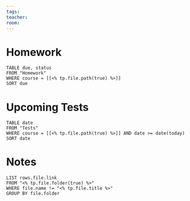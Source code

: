 ```yaml
---
tags: 
teacher: 
room:
---
```

# Homework
```dataview
TABLE due, status
FROM "Homework"
WHERE course = [[<% tp.file.path(true) %>]]
SORT due
```
# Upcoming Tests
```dataview
TABLE date
FROM "Tests"
WHERE course = [[<% tp.file.path(true) %>]] AND date >= date(today)
SORT date
```
# Notes
```dataview
LIST rows.file.link
FROM "<% tp.file.folder(true) %>"
WHERE file.name != "<% tp.file.title %>"
GROUP BY file.folder
```
